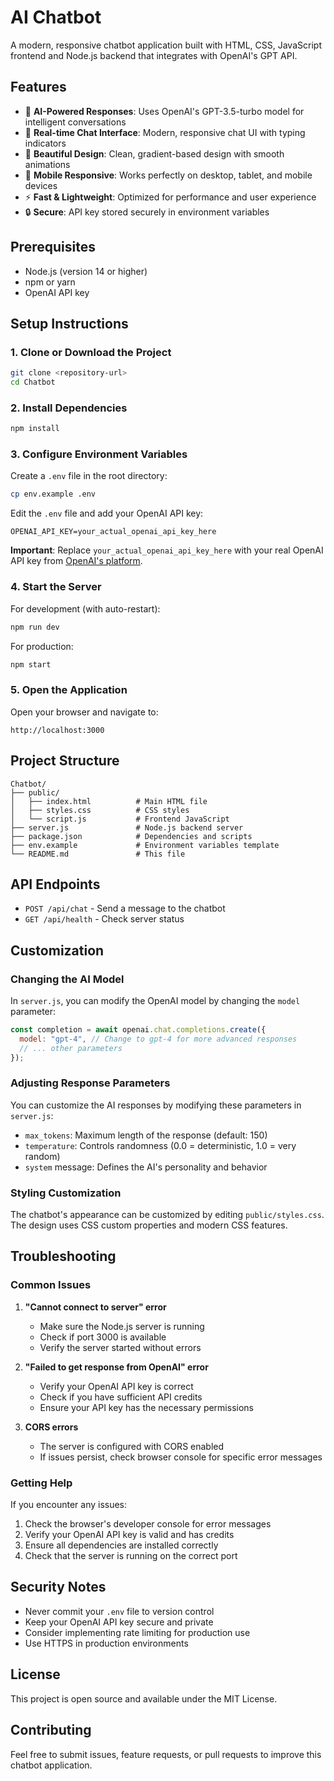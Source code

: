 # AI Chatbot

A modern, responsive chatbot application built with HTML, CSS, JavaScript frontend and Node.js backend that integrates with OpenAI's GPT API.

## Features

- 🤖 **AI-Powered Responses**: Uses OpenAI's GPT-3.5-turbo model for intelligent conversations
- 💬 **Real-time Chat Interface**: Modern, responsive chat UI with typing indicators
- 🎨 **Beautiful Design**: Clean, gradient-based design with smooth animations
- 📱 **Mobile Responsive**: Works perfectly on desktop, tablet, and mobile devices
- ⚡ **Fast & Lightweight**: Optimized for performance and user experience
- 🔒 **Secure**: API key stored securely in environment variables

## Prerequisites

- Node.js (version 14 or higher)
- npm or yarn
- OpenAI API key

## Setup Instructions

### 1. Clone or Download the Project

```bash
git clone <repository-url>
cd Chatbot
```

### 2. Install Dependencies

```bash
npm install
```

### 3. Configure Environment Variables

Create a `.env` file in the root directory:

```bash
cp env.example .env
```

Edit the `.env` file and add your OpenAI API key:

```
OPENAI_API_KEY=your_actual_openai_api_key_here
```

**Important**: Replace `your_actual_openai_api_key_here` with your real OpenAI API key from [OpenAI's platform](https://platform.openai.com/api-keys).

### 4. Start the Server

For development (with auto-restart):
```bash
npm run dev
```

For production:
```bash
npm start
```

### 5. Open the Application

Open your browser and navigate to:
```
http://localhost:3000
```

## Project Structure

```
Chatbot/
├── public/
│   ├── index.html          # Main HTML file
│   ├── styles.css          # CSS styles
│   └── script.js           # Frontend JavaScript
├── server.js               # Node.js backend server
├── package.json            # Dependencies and scripts
├── env.example             # Environment variables template
└── README.md               # This file
```

## API Endpoints

- `POST /api/chat` - Send a message to the chatbot
- `GET /api/health` - Check server status

## Customization

### Changing the AI Model

In `server.js`, you can modify the OpenAI model by changing the `model` parameter:

```javascript
const completion = await openai.chat.completions.create({
  model: "gpt-4", // Change to gpt-4 for more advanced responses
  // ... other parameters
});
```

### Adjusting Response Parameters

You can customize the AI responses by modifying these parameters in `server.js`:

- `max_tokens`: Maximum length of the response (default: 150)
- `temperature`: Controls randomness (0.0 = deterministic, 1.0 = very random)
- `system` message: Defines the AI's personality and behavior

### Styling Customization

The chatbot's appearance can be customized by editing `public/styles.css`. The design uses CSS custom properties and modern CSS features.

## Troubleshooting

### Common Issues

1. **"Cannot connect to server" error**
   - Make sure the Node.js server is running
   - Check if port 3000 is available
   - Verify the server started without errors

2. **"Failed to get response from OpenAI" error**
   - Verify your OpenAI API key is correct
   - Check if you have sufficient API credits
   - Ensure your API key has the necessary permissions

3. **CORS errors**
   - The server is configured with CORS enabled
   - If issues persist, check browser console for specific error messages

### Getting Help

If you encounter any issues:

1. Check the browser's developer console for error messages
2. Verify your OpenAI API key is valid and has credits
3. Ensure all dependencies are installed correctly
4. Check that the server is running on the correct port

## Security Notes

- Never commit your `.env` file to version control
- Keep your OpenAI API key secure and private
- Consider implementing rate limiting for production use
- Use HTTPS in production environments

## License

This project is open source and available under the MIT License.

## Contributing

Feel free to submit issues, feature requests, or pull requests to improve this chatbot application. 